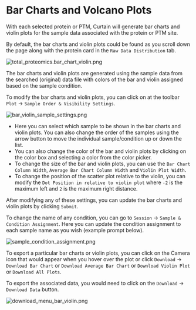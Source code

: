 # Bar Charts and Volcano Plots

With each selected protein or PTM, Curtain will generate bar charts and violin plots for the sample data associated with the protein or PTM site.

By default, the bar charts and violin plots could be found as you scroll down the page along with the protein card in the `Raw Data Distribution` tab.

![total_proteomics.bar_chart_violin.png](total_proteomics.bar_chart_violin.png)

The bar charts and violin plots are generated using the sample data from the searched (original) data file with colors of the bar and violin assigned based on the sample condition.

To modify the bar charts and violin plots, you can click on at the toolbar `Plot` -> `Sample Order & Visibility Settings`.

![bar_violin_sample_settings.png](bar_violin_sample_settings.png)

- Here you can select which sample to be shown in the bar charts and violin plots. You can also change the order of the samples using the arrow button to move the individual sample/condition up or down the list.
- You can also change the color of the bar and violin plots by clicking on the color box and selecting a color from the color picker.
- To change the size of the bar and violin plots, you can use the `Bar Chart Column Width`, `Average Bar Chart Column Width` and `Violin Plot Width`.
- To change the position of the scatter plot relative to the violin, you can modify the `Dot Position in relative to violin plot` where `-2` is the maximum left and `2` is the maximum right distance.

After modifying any of these settings, you can update the bar charts and violin plots by clicking `Submit`.

To change the name of any condition, you can go to `Session` -> `Sample & Condition Assignment`. Here you can update the condition assignment to each sample name as you wish (example prompt below).

![sample_condition_assignment.png](sample_condition_assignment.png)

To export a particular bar charts or violin plots, you can click on the Camera icon that would appear when you hover over the plot or click `Download` -> `Download Bar Chart` or `Download Average Bar Chart` or `Download Violin Plot` or `Download All Plots`.

To export the associated data, you would need to click on the `Download` -> `Download Data` button.

![download_menu_bar_violin.png](download_menu_bar_violin.png)

